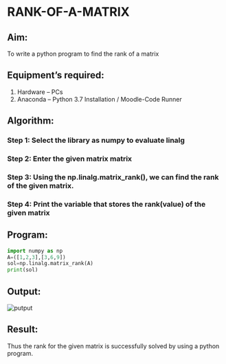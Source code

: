 # RANK-OF-A-MATRIX
## Aim:
To write a python program to find the rank of a matrix
## Equipment’s required:
1. 	Hardware – PCs
2. 	Anaconda – Python 3.7 Installation / Moodle-Code Runner
## Algorithm:
### Step 1: Select the library as numpy to evaluate linalg
### Step 2: Enter the given matrix matrix 
### Step 3: Using the np.linalg.matrix_rank(), we can find the rank of the given matrix.
### Step 4: Print the variable that stores the rank(value) of the given matrix
## Program:
```py
import numpy as np
A=([1,2,3],[3,6,9])
sol=np.linalg.matrix_rank(A)
print(sol)
```
## Output:
![putput]()
## Result:
Thus the rank for the given matrix is successfully solved by  using a python program.

